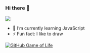 ### Hi there 👋

![](https://github-readme-stats.vercel.app/api?username=aparnasathyan01&count_private=true&theme=dark&show_icons=true)

- 🌱 I’m currently learning JavaScript 
- ⚡ Fun fact: I like to draw 

[![GitHub Game of Life](https://github4life.herokuapp.com/aparnasathyan01.gif?z=6)](https://github.com/aparnasathyan01)
